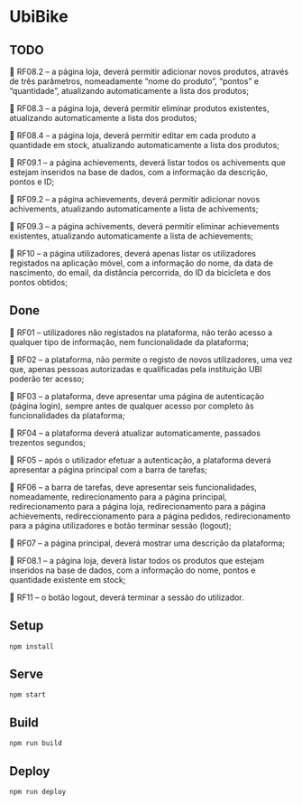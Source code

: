 # UbiBike

## TODO
 RF08.2 – a página loja, deverá permitir adicionar novos produtos, através de três parâmetros, nomeadamente “nome do produto”, “pontos” e “quantidade”, atualizando automaticamente a lista dos produtos;

 RF08.3 – a página loja, deverá permitir eliminar produtos existentes, atualizando automaticamente a lista dos produtos;

 RF08.4 – a página loja, deverá permitir editar em cada produto a quantidade em stock, atualizando automaticamente a lista dos produtos;

 RF09.1 – a página achievements, deverá listar todos os achivements que estejam inseridos na base de dados, com a informação da descrição, pontos e ID;

 RF09.2 – a página achievements, deverá permitir adicionar novos achivements, atualizando automaticamente a lista de achivements;

 RF09.3 – a página achivements, deverá permitir eliminar achievements existentes, atualizando automaticamente a lista de achievements;

 RF10 – a página utilizadores, deverá apenas listar os utilizadores registados na aplicação móvel, com a informação do nome, da data de nascimento, do email, da distância percorrida, do ID da bicicleta e dos pontos obtidos;


## Done
 RF01 – utilizadores não registados na plataforma, não terão acesso a qualquer tipo de informação, nem funcionalidade da plataforma;

 RF02 – a plataforma, não permite o registo de novos utilizadores, uma vez que, apenas pessoas autorizadas e qualificadas pela instituição UBI poderão ter acesso;

 RF03 – a plataforma, deve apresentar uma página de autenticação (página login), sempre antes de qualquer acesso por completo às funcionalidades da plataforma;

 RF04 – a plataforma deverá atualizar automaticamente, passados trezentos segundos;

 RF05 – após o utilizador efetuar a autenticação, a plataforma deverá apresentar a página principal com a barra de tarefas;

 RF06 – a barra de tarefas, deve apresentar seis funcionalidades, nomeadamente, redirecionamento para a página principal, redirecionamento para a página loja, redirecionamento para a página achievements, redireccionamento para a página pedidos, redirecionamento para a página utilizadores e botão terminar sessão (logout);

 RF07 – a página principal, deverá mostrar uma descrição da plataforma;

 RF08.1 – a página loja, deverá listar todos os produtos que estejam inseridos na base de dados, com a informação do nome, pontos e quantidade existente em stock;

 RF11 – o botão logout, deverá terminar a sessão do utilizador.


## Setup

`npm install`
## Serve

`npm start`
## Build

`npm run build`
## Deploy

`npm run deploy`
